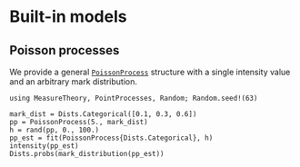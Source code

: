 # Built-in models

## Poisson processes

We provide a general [`PoissonProcess`](@ref) structure with a single intensity value and an arbitrary mark distribution.

```@repl models
using MeasureTheory, PointProcesses, Random; Random.seed!(63)

mark_dist = Dists.Categorical([0.1, 0.3, 0.6])
pp = PoissonProcess(5., mark_dist)
h = rand(pp, 0., 100.)
pp_est = fit(PoissonProcess{Dists.Categorical}, h)
intensity(pp_est)
Dists.probs(mark_distribution(pp_est))
```